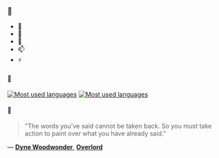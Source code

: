 ### 👋

- 🔭
- 🌱
- 💬
- 📫
- ⚡

#### 🧏

[![Most used languages](https://github-readme-stats-aynah.vercel.app/api/top-langs/?username=aynh&theme=solarized-dark&langs_count=6&layout=compact&hide_title=true)](https://github.com/anuraghazra/github-readme-stats#gh-dark-mode-only)
[![Most used languages](https://github-readme-stats-aynah.vercel.app/api/top-langs/?username=aynh&theme=solarized-light&langs_count=6&layout=compact&hide_title=true)](https://github.com/anuraghazra/github-readme-stats#gh-light-mode-only)

#### 💬

> "The words you've said cannot be taken back. So you must take action to paint over what you have already said."

&mdash; [**Dyne Woodwonder**](https://myanimelist.net/character.php?q=Dyne%20Woodwonder&cat=character), [**Overlord**](https://myanimelist.net/search/all?q=Overlord&cat=all)

